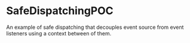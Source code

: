 # SafeDispatchingPOC

<p> An example of safe dispatching that decouples event source from event listeners using a context between of them.</p>
